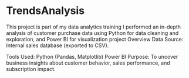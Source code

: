 # TrendsAnalysis
This project is part of my data analytics training I performed an in-depth analysis of customer purchase data using Python for data cleaning and exploration, and Power BI for visualization
project Overview
Data Source: Internal sales database (exported to CSV).

Tools Used:
Python (Pandas, Matplotlib)
Power BI
Purpose: To uncover business insights about customer behavior, sales performance, and subscription impact.


